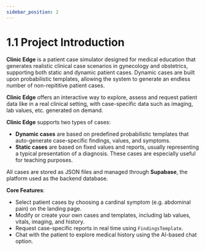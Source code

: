 ```yaml
---
sidebar_position: 2
---
```

# 1.1 Project Introduction

**Clinic Edge** is a patient case simulator designed for medical education that generates realistic clinical case scenarios in gynecology and obstetrics, supporting both static and dynamic patient cases. Dynamic cases are built upon probabilistic templates, allowing the system to generate an endless number of non-repititive patient cases. 

**Clinic Edge** offers an interactive way to explore, assess and request patient data like in a real clinical setting, with case-specific data such as imaging, lab values, etc. generated on demand.

**Clinic Edge** supports two types of cases:

- **Dynamic cases** are based on predefined probabilistic templates that auto-generate case-specific findings, values, and symptoms.
- **Static cases** are based on fixed values and reports, usually representing a typical presentation of a diagnosis.  These cases are especially useful for teaching purposes.

All cases are stored as JSON files and managed through **Supabase**, the platform used as the backend database. 

**Core Features**:
- Select patient cases by choosing a cardinal symptom (e.g. abdominal pain) on the landing page.
- Modify or create your own cases and templates, including lab values, vitals, imaging, and history.
- Request case-specific reports in real time using `FindingsTemplate`.
- Chat with the patient to explore medical history using the AI-based chat option.

